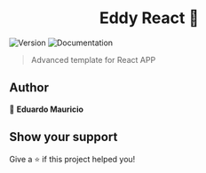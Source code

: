 <h1 align="center">Eddy React 👋</h1>

<p>
  <img alt="Version" src="https://img.shields.io/badge/version-2.0.0-blue.svg?cacheSeconds=2592000" />
  <img alt="Documentation" src="https://img.shields.io/badge/documentation-yes-brightgreen.svg" />
</p>

> Advanced template for React APP

## Author

👤 **Eduardo Mauricio**

## Show your support

Give a ⭐️ if this project helped you!
